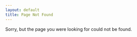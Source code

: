 ```yaml
---
layout: default
title: Page Not Found
---
```


Sorry, but the page you were looking for could not be found.
